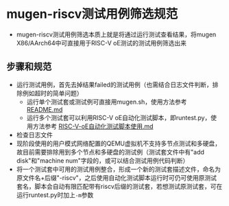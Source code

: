 # mugen-riscv测试用例筛选规范  
- mugen-riscv测试用例筛选本质上就是将通过运行测试查看结果，将mugen X86/AArch64中可直接用于RISC-V oE测试的测试用例筛选出来  
## 步骤和规范  
- 运行测试用例，首先去掉结果failed的测试用例（也需结合日志文件判断，排除例如超时的简单问题）  
    - 运行单个测试套或测试例可直接用mugen.sh，使用方法参考 [README.md](https://gitee.com/openeuler/mugen/blob/master/README.md)  
    - 运行多个测试套可以利用RISC-V oE自动化测试脚本，即runtest.py，使用方法参考 [RISC-V-oE自动化测试脚本使用.md](https://github.com/brsf11/Tarsier-Internship/blob/main/Document/RISC-V-mugen/Markdown/RISC-V-oE%E8%87%AA%E5%8A%A8%E5%8C%96%E6%B5%8B%E8%AF%95%E8%84%9A%E6%9C%AC%E4%BD%BF%E7%94%A8.md)
- 检查日志文件  
- 现阶段使用的用户模式网络配置的QEMU虚拟机不支持多节点测试和多硬盘，故目前需要排除用到多个节点和多硬盘的测试例（测试套文件中有"add disk"和"machine num"字段的，或可以结合测试用例代码判断）  
- 将一个测试套中可用的测试用例整合，形成一个新的测试套描述文件，命名为原文件名+后缀"-riscv"，之后使用自动化测试脚本运行时可仍可使用原测试套名，脚本会自动有限匹配带有riscv后缀的测试套，若想测试原测试套，可在运行runtest.py时加上```-m```参数   